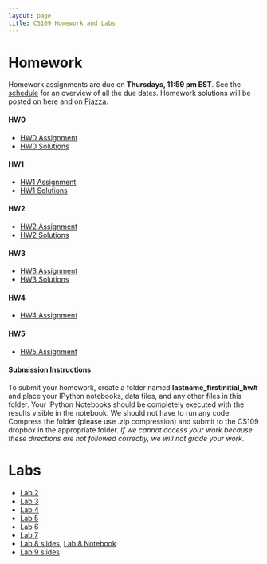 ```yaml
---
layout: page
title: CS109 Homework and Labs
---
```


# Homework
Homework assignments are due on **Thursdays, 11:59 pm EST**. See the [schedule](schedule.html) for an overview of all the due dates. Homework solutions will be posted on here and on [Piazza](https://piazza.com).

#### HW0

* [HW0 Assignment](http://nbviewer.ipython.org/github/cs109/2014/blob/master/homework/HW0.ipynb)
* [HW0 Solutions](http://nbviewer.ipython.org/github/cs109/2014/blob/master/homework-solutions/HW0_solutions.ipynb)

#### HW1

* [HW1 Assignment](http://nbviewer.ipython.org/github/cs109/2014/blob/master/homework/HW1.ipynb)
* [HW1 Solutions](http://nbviewer.ipython.org/github/cs109/2014/blob/master/homework-solutions/HW1-solutions.ipynb)

#### HW2
* [HW2 Assignment](http://nbviewer.ipython.org/github/cs109/2014/blob/master/homework/HW2.ipynb)
* [HW2 Solutions](http://nbviewer.ipython.org/github/cs109/2014/blob/master/homework-solutions/HW2-solutions.ipynb)

#### HW3
* [HW3 Assignment](http://nbviewer.ipython.org/github/cs109/2014/blob/master/homework/HW3.ipynb)
* [HW3 Solutions](http://nbviewer.ipython.org/github/cs109/2014/blob/master/homework-solutions/HW3-solutions.ipynb)

#### HW4
* [HW4 Assignment](http://nbviewer.ipython.org/github/cs109/2014/blob/master/homework/HW4.ipynb)

#### HW5
* [HW5 Assignment](http://nbviewer.ipython.org/github/cs109/2014/blob/master/homework/HW5.ipynb)

#### Submission Instructions
To submit your homework, create a folder named **lastname_firstinitial_hw#** and place your IPython notebooks, data files, and any other files in this folder. Your IPython Notebooks should be completely executed with the results visible in the notebook. We should not have to run any code.  Compress the folder (please use .zip compression) and submit to the CS109 dropbox in the appropriate folder. *If we cannot access your work because these directions are not followed correctly, we will not grade your work.*

# Labs

* [Lab 2](http://nbviewer.ipython.org/github/cs109/2014/blob/master/labs/Lab2_Notes.ipynb)
* [Lab 3](http://nbviewer.ipython.org/github/cs109/2014/blob/master/labs/Lab3_Notes.ipynb)
* [Lab 4](http://nbviewer.ipython.org/github/cs109/2014/blob/master/labs/Lab4_Notes.ipynb)
* [Lab 5](http://nbviewer.ipython.org/github/cs109/2014/blob/master/labs/Lab5_Notes.ipynb)
* [Lab 6](http://nbviewer.ipython.org/github/cs109/2014/blob/master/labs/Lab6_Notes.ipynb)
* [Lab 7](http://nbviewer.ipython.org/github/cs109/2014/blob/master/labs/Lab7_Notes.ipynb)
* [Lab 8 slides](labs/Lab8_Slides.html), [Lab 8 Notebook](http://nbviewer.ipython.org/github/cs109/2014/blob/master/labs/Lab8_Notes.ipynb)
* [Lab 9 slides](labs/lab9/lab9.html)


